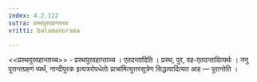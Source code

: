 ```yaml
---
index: 4.2.122
sutra: प्रस्थपुरवहान्ताच्च
vritti: balamanorama

---
```

<<प्रस्थपुरवहान्ताच्च>> - प्रस्थपुरवहान्ताच्च । एतदन्तादिति । प्रस्थ, पुर, वह-एतदन्तादित्यर्थः । ननु पुरान्तग्रहणं व्यर्थं, नान्दीपुरक इत्यत्ररोपधेतोः प्राचा॑मित्युत्तरसूत्रेण सिद्धत्वादित्यत आह — पुरान्तेति । 